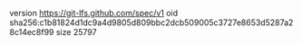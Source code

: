 version https://git-lfs.github.com/spec/v1
oid sha256:c1b81824d1dc9a4d9805d809bbc2dcb509005c3727e8653d5287a28c14ec8f99
size 25797
